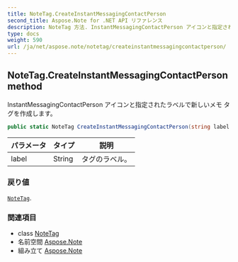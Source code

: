 ```yaml
---
title: NoteTag.CreateInstantMessagingContactPerson
second_title: Aspose.Note for .NET API リファレンス
description: NoteTag 方法. InstantMessagingContactPerson アイコンと指定されたラベルで新しいメモ タグを作成します
type: docs
weight: 590
url: /ja/net/aspose.note/notetag/createinstantmessagingcontactperson/
---
```

## NoteTag.CreateInstantMessagingContactPerson method

InstantMessagingContactPerson アイコンと指定されたラベルで新しいメモ タグを作成します。

```csharp
public static NoteTag CreateInstantMessagingContactPerson(string label = "")
```

| パラメータ | タイプ | 説明 |
| --- | --- | --- |
| label | String | タグのラベル。 |

### 戻り値

[`NoteTag`](../).

### 関連項目

* class [NoteTag](../)
* 名前空間 [Aspose.Note](../../notetag/)
* 組み立て [Aspose.Note](../../../)


